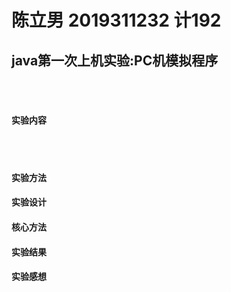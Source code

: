 # 陈立男 2019311232 计192 

## java第一次上机实验:PC机模拟程序 
<br>
<br>

#### 实验内容  

<br>
<br>

#### 实验方法
#### 实验设计
#### 核心方法
#### 实验结果
#### 实验感想
